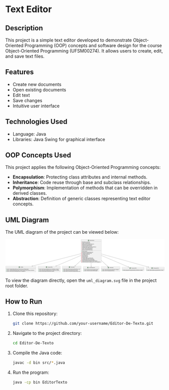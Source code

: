 # Text Editor

## Description
This project is a simple text editor developed to demonstrate Object-Oriented Programming (OOP) concepts and software design for the course Object-Oriented Programming (UFSM00274). It allows users to create, edit, and save text files.

## Features
- Create new documents
- Open existing documents
- Edit text
- Save changes
- Intuitive user interface

## Technologies Used
- Language: Java
- Libraries: Java Swing for graphical interface

## OOP Concepts Used
This project applies the following Object-Oriented Programming concepts:
- **Encapsulation**: Protecting class attributes and internal methods.
- **Inheritance**: Code reuse through base and subclass relationships.
- **Polymorphism**: Implementation of methods that can be overridden in derived classes.
- **Abstraction**: Definition of generic classes representing text editor concepts.

## UML Diagram
The UML diagram of the project can be viewed below:

![UML Diagram](uml_diagram.svg)

To view the diagram directly, open the `uml_diagram.svg` file in the project root folder.

## How to Run
1. Clone this repository:
   ```sh
   git clone https://github.com/your-username/Editor-De-Texto.git
   
2. Navigate to the project directory:
   ```sh
   cd Editor-De-Texto

3. Compile the Java code:
   ```sh
   javac -d bin src/*.java

4. Run the program:
   ```sh
   java -cp bin EditorTexto
